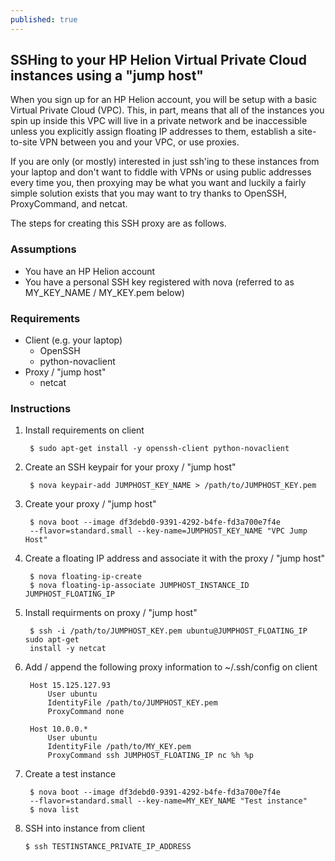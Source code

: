 ```yaml
---
published: true
---
```


## SSHing to your HP Helion Virtual Private Cloud instances using a "jump host" 

When you sign up for an HP Helion account, you will be setup with a basic Virtual Private Cloud (VPC).  This, in part, means that all of the instances you spin up inside this VPC will live in a private network and be inaccessible unless you explicitly assign floating IP addresses to them, establish a site-to-site VPN between you and your VPC, or use proxies.

If you are only (or mostly) interested in just ssh'ing to these instances from your laptop and don't want to fiddle with VPNs or using public addresses every time you, then proxying may be what you want and luckily a fairly simple solution exists that you may want to try thanks to OpenSSH, ProxyCommand, and netcat.

The steps for creating this SSH proxy are as follows.

### Assumptions
- You have an HP Helion account
- You have a personal SSH key registered with nova (referred to as MY_KEY_NAME / MY_KEY.pem below)

### Requirements
- Client (e.g. your laptop)
	- OpenSSH
    - python-novaclient
- Proxy / "jump host"
	- netcat

### Instructions
1. Install requirements on client

		$ sudo apt-get install -y openssh-client python-novaclient
    
2. Create an SSH keypair for your proxy / "jump host"

		$ nova keypair-add JUMPHOST_KEY_NAME > /path/to/JUMPHOST_KEY.pem

3. Create your proxy / "jump host"

		$ nova boot --image df3debd0-9391-4292-b4fe-fd3a700e7f4e 
        --flavor=standard.small --key-name=JUMPHOST_KEY_NAME "VPC Jump Host"

4. Create a floating IP address and associate it with the proxy / "jump host"

		$ nova floating-ip-create
		$ nova floating-ip-associate JUMPHOST_INSTANCE_ID JUMPHOST_FLOATING_IP

5. Install requirments on proxy / "jump host"

		$ ssh -i /path/to/JUMPHOST_KEY.pem ubuntu@JUMPHOST_FLOATING_IP sudo apt-get
		install -y netcat

6. Add / append the following proxy information to ~/.ssh/config on client

		Host 15.125.127.93
    		User ubuntu
    		IdentityFile /path/to/JUMPHOST_KEY.pem
    		ProxyCommand none

		Host 10.0.0.*
    		User ubuntu
    		IdentityFile /path/to/MY_KEY.pem
    		ProxyCommand ssh JUMPHOST_FLOATING_IP nc %h %p

7. Create a test instance

		$ nova boot --image df3debd0-9391-4292-b4fe-fd3a700e7f4e 
		--flavor=standard.small --key-name=MY_KEY_NAME "Test instance"
		$ nova list

8.  SSH into instance from client

	    $ ssh TESTINSTANCE_PRIVATE_IP_ADDRESS